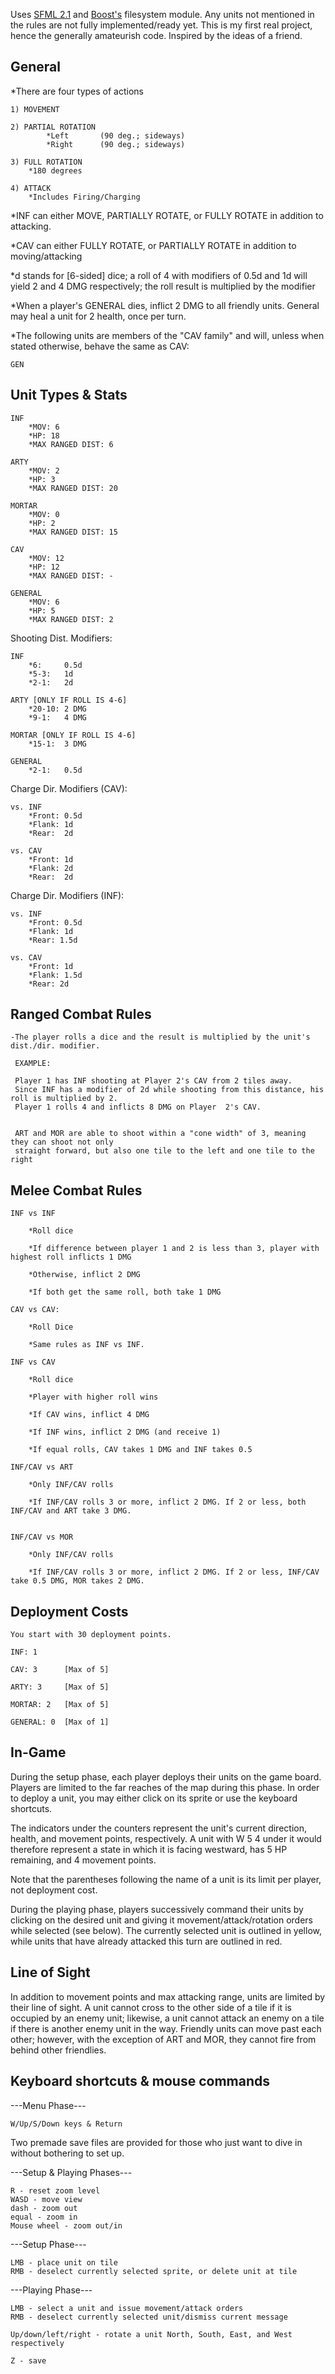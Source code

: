 Uses <a href="http://sfml-dev.org/">SFML 2.1</a> and <a href="http://www.boost.org/">Boost's</a> filesystem module.  Any units not mentioned in the rules are not fully implemented/ready yet. This is my first real project, hence the generally amateurish code. Inspired by the ideas of a friend.

General
-------
*There are four types of actions

	
	1) MOVEMENT
			
	2) PARTIAL ROTATION
			*Left  		(90 deg.; sideways)
			*Right  	(90 deg.; sideways)
			
	3) FULL ROTATION
		*180 degrees
	
	4) ATTACK
		*Includes Firing/Charging

		
*INF can either MOVE, PARTIALLY ROTATE, or FULLY ROTATE in addition to attacking.
	
*CAV can either FULLY ROTATE, or PARTIALLY ROTATE in addition to moving/attacking	
	
	
*d stands for [6-sided] dice; a roll of 4 with modifiers of 0.5d and 1d will 
yield 2 and 4 DMG respectively; the roll result is multiplied by the modifier
	

*When a player's GENERAL dies, inflict 2 DMG to all friendly units. General may 
heal a unit for 2 health, once per turn.


*The following units are members of the "CAV family" and will, unless when stated otherwise, behave the same as CAV:

	GEN
	

Unit Types & Stats
------------------

	INF 
		*MOV: 6
		*HP: 18
		*MAX RANGED DIST: 6
		
	ARTY
		*MOV: 2
		*HP: 3
		*MAX RANGED DIST: 20
		
	MORTAR
		*MOV: 0
		*HP: 2
		*MAX RANGED DIST: 15
		
	CAV
		*MOV: 12
		*HP: 12
		*MAX RANGED DIST: -
		
	GENERAL
		*MOV: 6
		*HP: 5
		*MAX RANGED DIST: 2

Shooting Dist. Modifiers:
	
	INF
		*6: 	0.5d
		*5-3: 	1d
		*2-1: 	2d

	ARTY [ONLY IF ROLL IS 4-6]
		*20-10:	2 DMG 
		*9-1:	4 DMG 
		
	MORTAR [ONLY IF ROLL IS 4-6]	
		*15-1:	3 DMG 

	GENERAL
		*2-1:	0.5d
		
Charge Dir. Modifiers (CAV):
		

	vs. INF
		*Front:	0.5d
		*Flank:	1d
		*Rear:	2d
		
	vs. CAV
		*Front:	1d
		*Flank:	2d
		*Rear:	2d
		
		
Charge Dir. Modifiers (INF):

	vs. INF
		*Front: 0.5d
		*Flank: 1d
		*Rear: 1.5d
		
	vs. CAV
		*Front: 1d
		*Flank: 1.5d
		*Rear: 2d

		
Ranged Combat Rules
-------------------


	-The player rolls a dice and the result is multiplied by the unit's dist./dir. modifier. 
	 
	 EXAMPLE:
	 
	 Player 1 has INF shooting at Player 2's CAV from 2 tiles away. 
	 Since INF has a modifier of 2d while shooting from this distance, his roll is multiplied by 2.
	 Player 1 rolls 4 and inflicts 8 DMG on Player  2's CAV.
	 
	 
	 ART and MOR are able to shoot within a "cone width" of 3, meaning they can shoot not only
	 straight forward, but also one tile to the left and one tile to the right

	 
Melee Combat Rules
-------------------


	INF vs INF
	
		*Roll dice

		*If difference between player 1 and 2 is less than 3, player with highest roll inflicts 1 DMG

		*Otherwise, inflict 2 DMG
		
		*If both get the same roll, both take 1 DMG
		
	CAV vs CAV:
	
		*Roll Dice

		*Same rules as INF vs INF.

	INF vs CAV
	
		*Roll dice

		*Player with higher roll wins

		*If CAV wins, inflict 4 DMG

		*If INF wins, inflict 2 DMG (and receive 1)
		
		*If equal rolls, CAV takes 1 DMG and INF takes 0.5
		
	INF/CAV vs ART
	
		*Only INF/CAV rolls

		*If INF/CAV rolls 3 or more, inflict 2 DMG. If 2 or less, both INF/CAV and ART take 3 DMG.

		
	INF/CAV vs MOR
	
		*Only INF/CAV rolls

		*If INF/CAV rolls 3 or more, inflict 2 DMG. If 2 or less, INF/CAV take 0.5 DMG, MOR takes 2 DMG.		
		

	

Deployment Costs
----------------


	You start with 30 deployment points.

	INF: 1
	
	CAV: 3 		[Max of 5]
	
	ARTY: 3 	[Max of 5]
	
	MORTAR: 2	[Max of 5]
	
	GENERAL: 0	[Max of 1]
	
	
In-Game
-------

During the setup phase, each player deploys their units on the game board. 
Players are limited to the far reaches of the map during this phase. In 
order to deploy a unit, you may either click on its sprite or use the 
keyboard shortcuts.

The indicators under the counters represent the unit's current direction,
health, and movement points, respectively. A unit with W 5 4 under it would
therefore represent a state in which it is facing westward, has 5 HP remaining,
and 4 movement points.

Note that the parentheses following the name of a unit is its limit per player, 
not deployment cost.

During the playing phase, players successively command their units by clicking 
on the desired unit and giving it movement/attack/rotation orders while
selected (see below). The currently selected unit is outlined in yellow, while 
units that have already attacked this turn are outlined in red.

Line of Sight
--------------

In addition to movement points and max attacking range, units are limited by their
line of sight. A unit cannot cross to the other side of a tile if it is occupied by
an enemy unit; likewise, a unit cannot attack an enemy on a tile if there is another
enemy unit in the way. Friendly units can move past each other; however, with the exception
of ART and MOR, they cannot fire from behind other friendlies.


Keyboard shortcuts & mouse commands
------------------------------------

---Menu Phase---

	W/Up/S/Down keys & Return
	
Two premade save files are provided for those who just want to dive in without bothering to set up.

---Setup & Playing Phases---

	R - reset zoom level  
	WASD - move view  
	dash - zoom out  
	equal - zoom in  
	Mouse wheel - zoom out/in  

---Setup Phase---  
	
	LMB - place unit on tile  
	RMB - deselect currently selected sprite, or delete unit at tile  

---Playing Phase---

	LMB - select a unit and issue movement/attack orders  
	RMB - deselect currently selected unit/dismiss current message  

	Up/down/left/right - rotate a unit North, South, East, and West respectively

	Z - save
